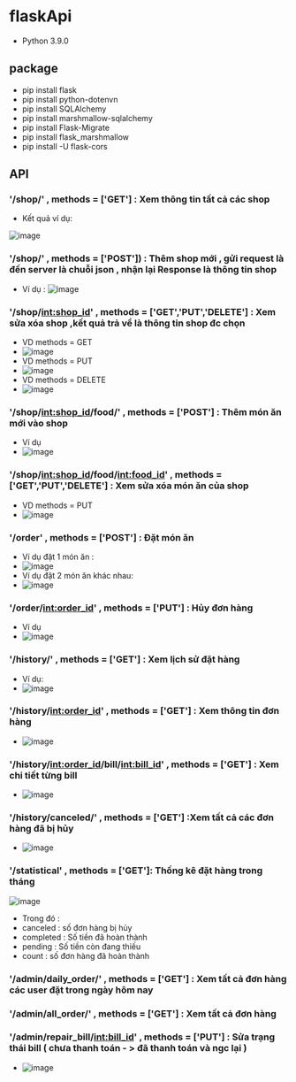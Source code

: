 # flaskApi
- Python 3.9.0
## package
- pip install flask
- pip install python-dotenvn
- pip install SQLAlchemy
- pip install marshmallow-sqlalchemy
- pip install Flask-Migrate 
- pip install flask_marshmallow
- pip install -U flask-cors  
## API

### '/shop/' ,  methods = ['GET'] : Xem thông tin tất cả các shop
+ Kết quả ví dụ:

![image](https://user-images.githubusercontent.com/72801957/127481254-e0315d63-d151-4f0a-9968-7defe08ed0dc.png)

### '/shop/' ,  methods = ['POST']) : Thêm shop mới , gửi request là đến server là chuỗi json , nhận lại Response là thông tin shop
- Ví dụ :
![image](https://user-images.githubusercontent.com/72801957/127482018-e0d06fde-7c01-47e9-9284-3add0b6d10ca.png)

### '/shop/<int:shop_id>' , methods = ['GET','PUT','DELETE'] : Xem sửa xóa shop ,kết quả trả về là thông tin shop đc chọn
- VD methods = GET
- ![image](https://user-images.githubusercontent.com/72801957/127483193-1704766b-5295-4106-9157-7fecc822524a.png)
- VD methods = PUT
- ![image](https://user-images.githubusercontent.com/72801957/127483110-7f6f3a22-7154-47f3-acc6-380f7b971ebe.png)
- VD methods = DELETE
- ![image](https://user-images.githubusercontent.com/72801957/127483291-5a27b156-31b9-4f72-9e3f-483d4e1499f5.png)
### '/shop/<int:shop_id>/food/'  , methods = ['POST'] : Thêm món ăn mới vào shop
- Ví dụ
- ![image](https://user-images.githubusercontent.com/72801957/127483822-1bee8697-0130-4952-b2fe-a04364c4ffbb.png)

### '/shop/<int:shop_id>/food/<int:food_id>' , methods = ['GET','PUT','DELETE'] : Xem sửa xóa món ăn của shop
- VD methods = PUT
- ![image](https://user-images.githubusercontent.com/72801957/127484127-09dde1d8-72bb-4c97-aaad-544e9827ccf1.png)



### '/order'  , methods = ['POST'] : Đặt món ăn 
- Ví dụ đặt 1 món ăn :
- ![image](https://user-images.githubusercontent.com/72801957/127623577-d0d44ae0-464f-4754-a765-f758e13915cf.png)
- Ví dụ đặt 2 món ăn khác nhau:
- ![image](https://user-images.githubusercontent.com/72801957/127749397-59038eea-7c3c-412e-b2ec-34379d749b39.png)
### '/order/<int:order_id>'  , methods = ['PUT'] : Hủy đơn hàng
- Ví dụ
- ![image](https://user-images.githubusercontent.com/72801957/127749425-a01987fb-0360-459e-97f7-b8bf4f322928.png)

### '/history/'  , methods = ['GET'] : Xem lịch sử đặt hàng
- Ví dụ:
- ![image](https://user-images.githubusercontent.com/72801957/127749459-1df53b19-04a9-4f6e-8604-16799aa0b2d3.png)

### '/history/<int:order_id>' , methods = ['GET'] : Xem thông tin đơn hàng
- ![image](https://user-images.githubusercontent.com/72801957/127749480-07d54be3-34b1-4601-bfbd-6d84bbc5bc80.png)

### '/history/<int:order_id>/bill/<int:bill_id>'  , methods = ['GET'] : Xem chi tiết từng bill
- ![image](https://user-images.githubusercontent.com/72801957/127749494-9563e9a9-54bf-4bb4-abc1-f90bb4bb218a.png)
### '/history/canceled/' , methods = ['GET'] :Xem tất cả các đơn hàng đã bị hủy
- ![image](https://user-images.githubusercontent.com/72801957/127750002-56ceef00-fb22-46ed-8319-c592fc4fa6f3.png)

### '/statistical' , methods = ['GET']: Thống kê đặt hàng trong tháng
![image](https://user-images.githubusercontent.com/72801957/127749644-56fe63d7-42f5-4e99-8e5a-d6cfeb7c282f.png)
- Trong đó :
- canceled : số đơn hàng bị hủy
- completed : Số tiền đã hoàn thành
- pending : Số tiền còn đang thiếu
- count : số đơn hàng đã hoàn thành
### '/admin/daily_order/' , methods = ['GET'] :  Xem tất cả đơn hàng các user đặt trong ngày hôm nay
### '/admin/all_order/' , methods = ['GET'] : Xem tất cả đơn hàng
### '/admin/repair_bill/<int:bill_id>' , methods = ['PUT'] : Sửa trạng thái bill ( chưa thanh toán - > đã thanh toán và ngc lại )
- ![image](https://user-images.githubusercontent.com/72801957/127749875-09a322d7-9481-4495-a252-1f5a188429a2.png)

